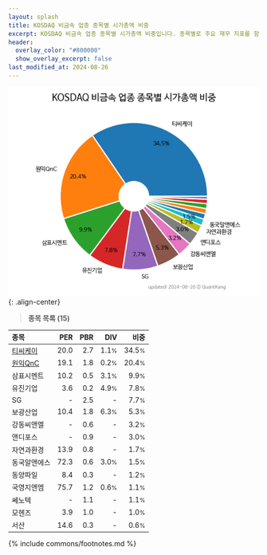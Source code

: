 ```yaml
---
layout: splash
title: KOSDAQ 비금속 업종 종목별 시가총액 비중
excerpt: KOSDAQ 비금속 업종 종목별 시가총액 비중입니다. 종목별로 주요 재무 지표를 함께 표시합니다.
header:
  overlay_color: "#800000"
  show_overlay_excerpt: false
last_modified_at: 2024-08-26
---
```



![KOSDAQ 비금속 업종 종목별 시가총액 비중](/stats/sector/images/kosdaq_업종_비금속_종목.png){: .align-center}


> **종목 목록 (15)**<a id="list"></a>

| **종목** | **PER** | **PBR** | **DIV** | **비중** |
| :------- | ------: | ------: | ------: | -------: |
| [티씨케이](/064760/) | 20.0 | 2.7 | 1.1<small>%</small> | 34.5<small>%</small> |
| [원익QnC](/074600/) | 19.1 | 1.8 | 0.2<small>%</small> | 20.4<small>%</small> |
| 삼표시멘트 | 10.2 | 0.5 | 3.1<small>%</small> | 9.9<small>%</small> |
| 유진기업 | 3.6 | 0.2 | 4.9<small>%</small> | 7.8<small>%</small> |
| SG | - | 2.5 | - | 7.7<small>%</small> |
| 보광산업 | 10.4 | 1.8 | 6.3<small>%</small> | 5.3<small>%</small> |
| 강동씨앤엘 | - | 0.6 | - | 3.2<small>%</small> |
| 앤디포스 | - | 0.9 | - | 3.0<small>%</small> |
| 자연과환경 | 13.9 | 0.8 | - | 1.7<small>%</small> |
| 동국알앤에스 | 72.3 | 0.6 | 3.0<small>%</small> | 1.5<small>%</small> |
| 동양파일 | 8.4 | 0.3 | - | 1.2<small>%</small> |
| 국영지앤엠 | 75.7 | 1.2 | 0.6<small>%</small> | 1.1<small>%</small> |
| 쎄노텍 | - | 1.1 | - | 1.1<small>%</small> |
| 모헨즈 | 3.9 | 1.0 | - | 1.0<small>%</small> |
| 서산 | 14.6 | 0.3 | - | 0.6<small>%</small> |

{% include commons/footnotes.md %}